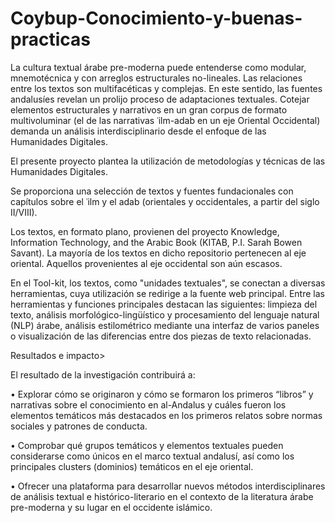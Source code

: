 # Coybup-Conocimiento-y-buenas-practicas
La cultura textual árabe pre-moderna puede entenderse como modular, mnemotécnica y con arreglos estructurales no-lineales. Las relaciones entre los textos son multifacéticas y complejas. En este sentido, las fuentes andalusíes revelan un prolijo proceso de adaptaciones textuales. Cotejar elementos estructurales y narrativos en un gran corpus de formato multivoluminar (el de las narrativas ʿilm-adab en un eje Oriental Occidental) demanda un análisis interdisciplinario desde el enfoque de las Humanidades Digitales.

El presente proyecto plantea la utilización de metodologías y técnicas de las Humanidades Digitales.

Se proporciona una selección de textos y fuentes fundacionales con capítulos sobre el ʿilm y el adab (orientales y occidentales, a partir del siglo II/VIII).

Los textos, en formato plano, provienen del proyecto Knowledge, Information Technology, and the Arabic Book (KITAB, P.I. Sarah Bowen Savant). La mayoría de los textos en dicho repositorio pertenecen al eje oriental. Aquellos provenientes al eje occidental son aún escasos.

En el Tool-kit, los textos, como "unidades textuales", se conectan a diversas herramientas, cuya utilización se redirige a la fuente web principal. Entre las herramientas y funciones principales destacan las siguientes: limpieza del texto, análisis morfológico-lingüístico y procesamiento del lenguaje natural (NLP) árabe, análisis estilométrico mediante una interfaz de varios paneles o visualización de las diferencias entre dos piezas de texto relacionadas.

Resultados e impacto>

El resultado de la investigación contribuirá a:

• Explorar cómo se originaron y cómo se formaron los primeros “libros” y narrativas sobre el conocimiento en al-Andalus y cuáles fueron los elementos temáticos más destacados en los primeros relatos sobre normas sociales y patrones de conducta.

• Comprobar qué grupos temáticos y elementos textuales pueden considerarse como únicos en el marco textual andalusí, así como los principales clusters (dominios) temáticos en el eje oriental.

• Ofrecer una plataforma para desarrollar nuevos métodos interdisciplinares de análisis textual e histórico-literario en el contexto de la literatura árabe pre-moderna y su lugar en el occidente islámico.

 
